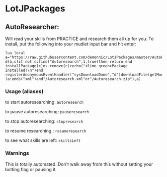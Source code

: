 # LotJPackages
## AutoResearcher:  
Will read your skills from PRACTICE and research them all up for you. To install, put the following into your mudlet input bar and hit enter:
```
lua local a="https://raw.githubusercontent.com/demonnic/LotJPackages/master/AutoResearch/LotjAutoresearcher.xml"function d(b,c)if not c:find("Autoresearch",1,true)then return end installPackage(c)os.remove(c)cecho("<lime_green>Package installed!\n")end registerAnonymousEventHandler("sysDownloadDone","d")downloadFile(getMudletHomeDir()..(a:ends("xml")and"/Autoresearch.xml"or"/Autoresearch.zip"),a)
```

### Usage (aliases)
to start autoresearching: `autoresearch`

to pause autoresearching: `pauseresearch`

to stop  autoresearching: `stopresearch`

to resume researching   : `resumeresearch`

to see what skills are left: `skillsLeft`

### Warnings
This is totally automated. Don't walk away from this without setting your botting flag or pausing it.

